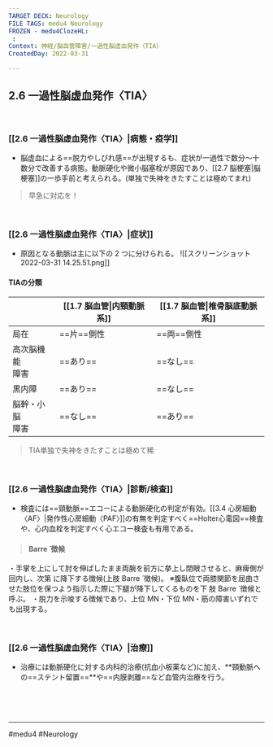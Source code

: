 ```yaml
---
TARGET DECK: Neurology
FILE TAGS: medu4 Neurology
FROZEN - medu4ClozeHL:
 : 
Context: 神経/脳血管障害/一過性脳虚血発作〈TIA〉
CreatedDay: 2022-03-31

---
```


## 2.6 一過性脳虚血発作〈TIA〉

<br>

### [[2.6 一過性脳虚血発作〈TIA〉|病態・疫学]]
* 脳虚血による==脱力やしびれ感==が出現するも、症状が一過性で数分〜十数分で改善する病態。動脈硬化や微小脳塞栓が原因であり、[[2.7 脳梗塞|脳梗塞]]の一歩手前と考えられる。(単独で失神をきたすことは極めてまれ)
>早急に対応を！
<!--ID: 1655805017956-->



<br>

### [[2.6 一過性脳虚血発作〈TIA〉|症状]]
* 原因となる動脈は主に以下の 2 つに分けられる。
![[スクリーンショット 2022-03-31 14.25.51.png]]
#### TIAの分類
| |[[1.7 脳血管\|内頸動脈系]]|[[1.7 脳血管\|椎骨脳底動脈系]]|
|---|---|---|
|局在|==片==側性|==両==側性|
|高次脳機能<br>障害|==あり==|==なし==|
|黒内障|==あり==|==なし==|
|脳幹・小脳<br>障害|==なし==|==あり==|
<!--ID: 1648705158354-->


>TIA単独で失神をきたすことは極めて稀

<br>

### [[2.6 一過性脳虚血発作〈TIA〉|診断/検査]]
* 検査には==頸動脈==エコーによる動脈硬化の判定が有効。[[3.4 心房細動〈AF〉|発作性心房細動〈PAF〉]]の有無を判定すべく==Holter心電図==検査や、心内血栓を判定すべく心エコー検査も有用である。
<!--ID: 1648705158361-->


>#### Barre ́ 徴候
・手掌を上にして肘を伸ばしたまま両腕を前方に挙上し閉眼させると、麻痺側が回内し、次第 に降下する徴候(上肢 Barre ́ 徴候)。 ※腹臥位で両膝関節を屈曲させた肢位を保つよう指示した際に下腿が降下してくるものを下
肢 Barre ́ 徴候と呼ぶ。
・脱力を示唆する徴候であり、上位 MN・下位 MN・筋の障害いずれでも出現する。
 

<br>

### [[2.6 一過性脳虚血発作〈TIA〉|治療]]
* 治療には動脈硬化に対する内科的治療(抗血小板薬など)に加え、**頸動脈への==ステント留置==**や==内膜剥離==など血管内治療を行う。
<!--ID: 1648705158369-->


<br><br><br>

---
#medu4 #Neurology 
